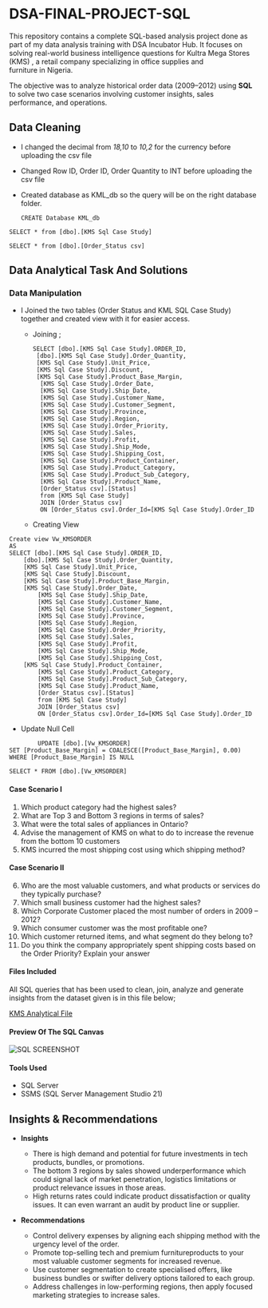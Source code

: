 # DSA-FINAL-PROJECT-SQL
This repository contains a complete SQL-based analysis project done as part of my data analysis training with DSA Incubator Hub. It focuses on solving real-world business intelligence questions for Kultra Mega Stores (KMS) , a retail company specializing in office supplies and furniture in Nigeria.

The objective was to analyze historical order data (2009–2012) using **SQL** to solve two case scenarios involving customer insights, sales performance, and operations.

## Data Cleaning
- I changed the decimal from *18,10* to *10,2* for the currency before uploading the csv file
- Changed Row ID, Order ID, Order Quantity to INT before uploading the csv file
- Created database as KML_db so the query will be on the right database folder.
  
  ```
  CREATE Database KML_db
  ```
  
```
SELECT * from [dbo].[KMS Sql Case Study]
```

```
SELECT * from [dbo].[Order_Status csv]
```

## Data Analytical Task And Solutions

### Data Manipulation

- I Joined the two tables (Order Status and KML SQL Case Study) together and created view with it for easier access.
    - Joining ;
      ```
      SELECT [dbo].[KMS Sql Case Study].ORDER_ID,
       [dbo].[KMS Sql Case Study].Order_Quantity,
	   [KMS Sql Case Study].Unit_Price,
	   [KMS Sql Case Study].Discount,
	   [KMS Sql Case Study].Product_Base_Margin,
        [KMS Sql Case Study].Order_Date,
		[KMS Sql Case Study].Ship_Date,
		[KMS Sql Case Study].Customer_Name,
		[KMS Sql Case Study].Customer_Segment,
		[KMS Sql Case Study].Province,
		[KMS Sql Case Study].Region,
		[KMS Sql Case Study].Order_Priority,
		[KMS Sql Case Study].Sales,
		[KMS Sql Case Study].Profit,
		[KMS Sql Case Study].Ship_Mode,
		[KMS Sql Case Study].Shipping_Cost,
	    [KMS Sql Case Study].Product_Container,
		[KMS Sql Case Study].Product_Category,
		[KMS Sql Case Study].Product_Sub_Category,
		[KMS Sql Case Study].Product_Name,
		[Order_Status csv].[Status]
		from [KMS Sql Case Study]
		JOIN [Order_Status csv]
		ON [Order_Status csv].Order_Id=[KMS Sql Case Study].Order_ID
      ```
      
     - Creating View

```
Create view Vw_KMSORDER
AS
SELECT [dbo].[KMS Sql Case Study].ORDER_ID,
    [dbo].[KMS Sql Case Study].Order_Quantity,
    [KMS Sql Case Study].Unit_Price,
    [KMS Sql Case Study].Discount,
    [KMS Sql Case Study].Product_Base_Margin,
    [KMS Sql Case Study].Order_Date,
		[KMS Sql Case Study].Ship_Date,
		[KMS Sql Case Study].Customer_Name,
		[KMS Sql Case Study].Customer_Segment,
		[KMS Sql Case Study].Province,
		[KMS Sql Case Study].Region,
		[KMS Sql Case Study].Order_Priority,
		[KMS Sql Case Study].Sales,
		[KMS Sql Case Study].Profit,
		[KMS Sql Case Study].Ship_Mode,
		[KMS Sql Case Study].Shipping_Cost,
    [KMS Sql Case Study].Product_Container,
		[KMS Sql Case Study].Product_Category,
		[KMS Sql Case Study].Product_Sub_Category,
		[KMS Sql Case Study].Product_Name,
		[Order_Status csv].[Status]
		from [KMS Sql Case Study]
		JOIN [Order_Status csv]
		ON [Order_Status csv].Order_Id=[KMS Sql Case Study].Order_ID
```

  - Update Null Cell
    

```    
		UPDATE [dbo].[Vw_KMSORDER]
SET [Product_Base_Margin] = COALESCE([Product_Base_Margin], 0.00)
WHERE [Product_Base_Margin] IS NULL
```

```
SELECT * FROM [dbo].[Vw_KMSORDER]
```

    
#### **Case Scenario I**
1. Which product category had the highest sales?
2. What are Top 3 and Bottom 3 regions in terms of sales?
3. What were the total sales of appliances in Ontario?
4. Advise the management of KMS on what to do to increase the revenue from the bottom 10 customers
5. KMS incurred the most shipping cost using which shipping method?

#### **Case Scenario II**
6.  Who are the most valuable customers, and what products or services do they typically purchase?
7.  Which small business customer had the highest sales? 
8.  Which Corporate Customer placed the most number of orders in 2009 – 2012? 
9.  Which consumer customer was the most profitable one? 
10. Which customer returned items, and what segment do they belong to?
11. Do you think the company appropriately spent shipping costs based on the Order Priority? Explain your answer

#### **Files Included**
All SQL queries that has been used to clean, join, analyze and generate insights from the dataset given is in this file below;

[KMS Analytical File](https://drive.google.com/file/d/1WHj5xxLNAdsG1Kq29lEzn2pncb61Iksf/view?usp=sharing)

#### **Preview Of The SQL Canvas**

![SQL SCREENSHOT](https://github.com/user-attachments/assets/de91f35e-8a4f-491e-8f16-86ab086cf9ce)


#### **Tools Used**
- SQL Server
- SSMS (SQL Server Management Studio 21)

## **Insights & Recommendations**

- **Insights**
   - There is high demand and potential for future investments in tech products, bundles, or promotions.
   - The bottom 3 regions by sales showed underperformance which could signal lack of market penetration, logistics limitations or product relevance issues in those areas.
   - High returns rates could indicate product dissatisfaction or quality issues. It can even warrant an audit by product line or supplier.

- **Recommendations**
   - Control delivery expenses by aligning each shipping method with the urgency level of the order.
   - Promote top-selling tech and premium furnitureproducts to your most valuable customer segments for increased revenue.
   - Use customer segmentation to create specialised offers, like business bundles or swifter delivery options tailored to each group.
   - Address challenges in low-performing regions, then apply focused marketing strategies to increase sales.






   
